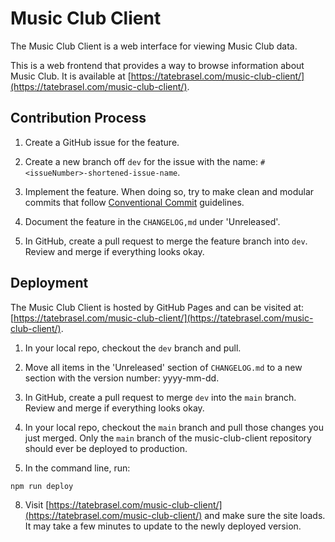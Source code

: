 # Music Club Client

The Music Club Client is a web interface for viewing Music Club data.


This is a web frontend that provides a way to browse information about Music Club. It is available at [https://tatebrasel.com/music-club-client/](https://tatebrasel.com/music-club-client/).

## Contribution Process

1. Create a GitHub issue for the feature.

2. Create a new branch off `dev` for the issue with the name: `#<issueNumber>-shortened-issue-name`.

3. Implement the feature. When doing so, try to make clean and modular commits that follow [Conventional Commit](https://www.conventionalcommits.org/en/v1.0.0/) guidelines.

4. Document the feature in the `CHANGELOG,md` under 'Unreleased'.

5. In GitHub, create a pull request to merge the feature branch into `dev`. Review and merge if everything looks okay.

## Deployment

The Music Club Client is hosted by GitHub Pages and can be visited at:
[https://tatebrasel.com/music-club-client/](https://tatebrasel.com/music-club-client/).

1. In your local repo, checkout the `dev` branch and pull.

2. Move all items in the 'Unreleased' section of `CHANGELOG.md` to a new section with the version number: yyyy-mm-dd.  

3. In GitHub, create a pull request to merge `dev` into the `main` branch. Review and merge if everything looks okay.

4. In your local repo, checkout the `main` branch and pull those changes you just merged. Only the `main` branch of the music-club-client repository should ever be deployed to production.

5. In the command line, run:
```
npm run deploy
```

8. Visit [https://tatebrasel.com/music-club-client/](https://tatebrasel.com/music-club-client/) and make sure the site loads. It may take a few minutes to update to the newly deployed version.
